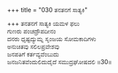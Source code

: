 +++
title = "030 ತನತನಗೆ ಸಾತ್ಯಕಿ"

+++
ತನತನಗೆ ಸಾತ್ಯಕಿ ಯಮಳ ಫಲು  
ಗುಣರು ಪಂಚದ್ರೌಪದೀನಂ  
ದನರು ಧೃಷ್ಟದ್ಯುಮ್ನ ಸೃಂಜಯ ಸೋಮಕಾದಿಗಳು  
ಅನುಚಿತವು ಸಲಿಲಪ್ರವೇಶವು  
ಜನಪತಿಗೆ ಕರ್ತವ್ಯವೆಂಬುದು  
ಜನಜನಿತವೆಂದುಲಿದುದೈದೆ ಸಮುದ್ರಘೋಷದಲಿ     ॥30॥